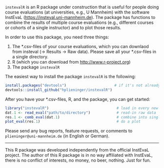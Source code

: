 <!-- README.md is generated from README.Rmd. Please edit that file -->
`instevalR` is an R package under construction that is useful for people doing course evaluations (at universities, e.g., U Mannheim) with the software InstEvaL (<https://insteval.uni-mannheim.de>). The package has functions to combine the results of multiple course evaluations (e.g., different courses or cohorts of a single instructor) and to plot those results.

In order to use this package, you need three things:

1.  The *.csv-files of your course evaluations, which you can downlaod from insteval (-\> Results -\> Raw data). Please save all your *.csv-files in a single directory.
2.  R (which you can download from <http://www.r-project.org>)
3.  The package `instevalR`

The easiest way to install the package `instevalR` is the following:

``` r
install.packages("devtools")                      # if it's not already installed
devtools::install_github("hplieninger/instevalR")
```

After you have your \*.csv-files, R, and the package, you can get started:

``` r
library("instevalR")                               # load in every new R session
dat.1 <- read_eval("path/to/directory")            # read-in raw data
res.1 <- comb_eval(dat.1)                          # combine into single object
plot_eval(res.1)                                   # do a plot
```

Please send any bug reports, feature requests, or comments to `plieninger@uni-mannheim.de` (in English or German).

------------------------------------------------------------------------

This R package was developed independently from the official InstEvaL project. The author of this R package is in no way affiliated with InstEvaL, there is no conflict of interests, no money, no beer, nothing. Just for fun.
